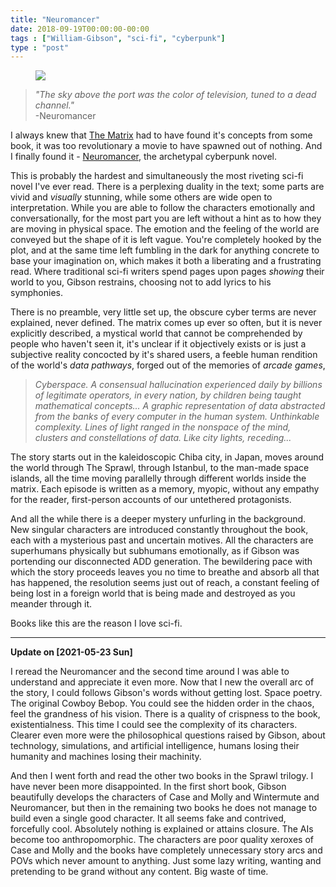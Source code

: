 ```yaml
---
title: "Neuromancer"
date: 2018-09-19T00:00:00-00:00
tags : ["William-Gibson", "sci-fi", "cyberpunk"]
type : "post"
---
```



<figure class="right xsmall">
<a target="_blank" href="https://en.wikipedia.org/wiki/Neuromancer">
<img src="https://upload.wikimedia.org/wikipedia/en/4/4b/Neuromancer_%28Book%29.jpg">
</a>
</figure>

<blockquote>
<i>"The sky above the port was the color of television, tuned to a dead channel."</i> 	
<br />
<span class="right">-Neuromancer</span>
<br />
</blockquote>

I always knew that [The Matrix](https://en.wikipedia.org/wiki/The_Matrix) had to have found it's concepts from some book, it was too revolutionary a movie to have spawned out of nothing. And I finally found it - [Neuromancer](https://en.wikipedia.org/wiki/Neuromancer), the archetypal cyberpunk novel.

This is probably the hardest and simultaneously the most riveting sci-fi novel I've ever read. There is a perplexing duality in the text; some parts are vivid and *visually* stunning, while some others are wide open to interpretation. While you are able to follow the characters emotionally and conversationally, for the most part you are left without a hint as to how they are moving in physical space. The emotion and the feeling of the world are conveyed but the shape of it is left vague. You're completely hooked by the plot, and at the same time left fumbling in the dark for anything concrete to base your imagination on, which makes it both a liberating and a frustrating read. Where traditional sci-fi writers spend pages upon pages *showing* their world to you, Gibson restrains, choosing not to add lyrics to his symphonies. 

There is no preamble, very little set up, the obscure cyber terms are never explained, never defined. The matrix comes up ever so often, but it is never explicitly described, a mystical world that cannot be comprehended by people who haven't seen it, it's unclear if it objectively exists or is just a subjective reality concocted by it's shared users, a feeble human rendition of the world's *data pathways*, forged out of the memories of *arcade games*, 

<blockquote>
<i>Cyberspace. A consensual hallucination experienced daily by billions of legitimate operators, in every nation, by children being taught mathematical concepts... A graphic representation of data abstracted from the banks of every computer in the human system. Unthinkable complexity. Lines of light ranged in the nonspace of the mind, clusters and constellations of data. Like city lights, receding...</i>
</blockquote>

The story starts out in the kaleidoscopic Chiba city, in Japan, moves around the world through The Sprawl, through Istanbul, to the man-made space islands, all the time moving parallelly through different worlds inside the matrix. Each episode is written as a memory, myopic, without any empathy for the reader, first-person accounts of our untethered protagonists.

And all the while there is a deeper mystery unfurling in the background. New singular characters are introduced constantly throughout the book, each with a mysterious past and uncertain motives. All the characters are superhumans physically but subhumans emotionally, as if Gibson was portending our disconnected ADD generation. The bewildering pace with which the story proceeds leaves you no time to breathe and absorb all that has happened, the resolution seems just out of reach, a constant feeling of being lost in a foreign world that is being made and destroyed as you meander through it. 

Books like this are the reason I love sci-fi.

---

**Update on [2021-05-23 Sun]**

I reread the Neuromancer and the second time around I was able to understand and appreciate it even more. Now that I new the overall arc of the story, I could follows Gibson's words without getting lost. Space poetry. The original Cowboy Bebop. You could see the hidden order in the chaos, feel the grandness of his vision. There is a quality of crispness to the book, existentialness. This time I could see the complexity of its characters. Clearer even more were the philosophical questions raised by Gibson, about technology, simulations, and artificial intelligence, humans losing their humanity and machines losing their machinity.

And then I went forth and read the other two books in the Sprawl trilogy. I have never been more disappointed. In the first short book, Gibson beautifully develops the characters of Case and Molly and Wintermute and Neuromancer, but then in the remaining two books he does not manage to build even a single good character. It all seems fake and contrived, forcefully cool. Absolutely nothing is explained or attains closure. The AIs become too anthropomorphic. The characters are poor quality xeroxes of Case and Molly and the books have completely unnecessary story arcs and POVs which never amount to anything. Just some lazy writing, wanting and pretending to be grand without any content. Big waste of time.

